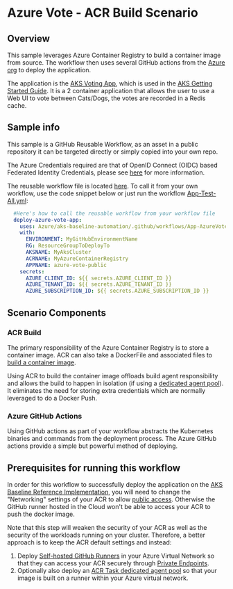 # Azure Vote - ACR Build Scenario

## Overview

This sample leverages Azure Container Registry to build a container image from source. The workflow then uses several GitHub actions from the [Azure org](https://github.com/Azure) to deploy the application.

The application is the [AKS Voting App](https://github.com/Azure-Samples/azure-voting-app-redis), which is used in the [AKS Getting Started Guide](https://docs.microsoft.com/en-us/azure/aks/learn/quick-kubernetes-deploy-cli). It is a 2 container application that allows the user to use a Web UI to vote between Cats/Dogs, the votes are recorded in a Redis cache.

## Sample info

This sample is a GitHub Reusable Workflow, as an asset in a public repository it can be targeted directly or simply copied into your own repo.

The Azure Credentials required are that of OpenID Connect (OIDC) based Federated Identity Credentials, please see [here](/docs/oidc-federated-credentials.md) for more information.

The reusable workflow file is located [here](/.github/workflows/app-azurevote-acrbuild.yml). To call it from your own workflow, use the code snippet below or just run the workflow [App-Test-All.yml](/.github/workflows/App-Test-All.yml):

```yaml
  #Here's how to call the reusable workflow from your workflow file
  deploy-azure-vote-app:
    uses: Azure/aks-baseline-automation/.github/workflows/App-AzureVote-BuildOnACR-Actions.yml@main
    with:
      ENVIRONMENT: MyGitHubEnvironmentName
      RG: ResourceGroupToDeployTo
      AKSNAME: MyAksCluster
      ACRNAME: MyAzureContainerRegistry
      APPNAME: azure-vote-public
    secrets:
      AZURE_CLIENT_ID: ${{ secrets.AZURE_CLIENT_ID }}
      AZURE_TENANT_ID: ${{ secrets.AZURE_TENANT_ID }}
      AZURE_SUBSCRIPTION_ID: ${{ secrets.AZURE_SUBSCRIPTION_ID }}
```

## Scenario Components

### ACR Build

The primary responsibility of the Azure Container Registry is to store a container image. ACR can also take a DockerFile and associated files to [build a container image](https://docs.microsoft.com/azure/container-registry/container-registry-quickstart-task-cli).

Using ACR to build the container image offloads build agent responsibility and allows the build to happen in isolation (if using a [dedicated agent pool](https://docs.microsoft.com/azure/container-registry/tasks-agent-pools)). It eliminates the need for storing extra credentials which are normally leveraged to do a Docker Push.

### Azure GitHub Actions

Using GitHub actions as part of your workflow abstracts the Kubernetes binaries and commands from the deployment process. The Azure GitHub actions provide a simple but powerful method of deploying.

## Prerequisites for running this workflow
In order for this workflow to successfully deploy the application on the [AKS Baseline Reference Implementation](https://github.com/mspnp/aks-baseline), you will need to change the "Networking" settings of your ACR to allow [public access](https://docs.microsoft.com/en-us/azure/container-registry/data-loss-prevention#azure-cli). Otherwise the GitHub runner hosted in the Cloud won't be able to access your ACR to push the docker image. 

Note that this step will weaken the security of your ACR as well as the security of the workloads running on your cluster. Therefore, a better approach is to keep the ACR default settings and instead:
  1. Deploy [Self-hosted GitHub Runners](#self-hosted-github-runners) in your Azure Virtual Network so that they can access your ACR securely through [Private Endpoints](https://docs.microsoft.com/en-us/azure/container-registry/container-registry-private-link).
  2. Optionally also deploy an [ACR Task dedicated agent pool](https://docs.microsoft.com/en-us/azure/container-registry/tasks-agent-pools) so that your image is built on a runner within your Azure virtual network. 